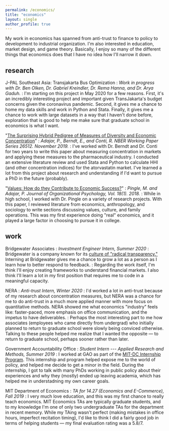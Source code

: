 ```yaml
---
permalink: /economics/
title: "economics"
layout: single
author_profile: true
---
```


My work in economics has spanned from anti-trust to finance to policy to development to industrial organization. I'm also interested in education, market design, and game theory. Basically, I enjoy so many of the different things that economics does that I have no idea how I'll narrow it down.

## research

J-PAL Southeast Asia: Transjakarta Bus Optimization
: *Work in progress with Dr. Ben Olken, Dr. Gabriel Kreindler, Dr. Rema Hanna, and Dr. Arya Gaduh.*
: I'm starting on this project in May 2020 for a few reasons. First, it's an incredibly interesting project and important given TransJakarta's budget concerns given the coronavirus pandemic. Second, it gives me a chance to home my data skills and work in Python and Stata. Finally, it gives me a chance to work with large datasets in a way that I haven't done before, exploration that is good to help me make sure that graduate school in economics is what I want.

"[The Surprising Hybrid Pedigree of Measures of Diversity and Economic Concentration](https://www.nber.org/papers/w26512.pdf)"
: *Adajar, P., Berndt, E., and Conti, R. NBER Working Paper Series 26512. November 2019.*
: I've worked with Dr. Berndt and Dr. Conti for two years to write this paper about measuring concentration in markets and applying these measures to the pharmaceutical industry. I conducted an extensive literature review and used Stata and Python to calculate HHI (and other concentration indices) for the atorvastatin market. I've learned a lot from this project about research and understanding if I'd want to pursue a PhD in the future (probably).

"[Values: How do they Contribute to Economic Success?](http://www.na-businesspress.com/JOP/JOP18-1/PingleM_18_1.pdf)"
: *Pingle, M. and Adajar, P. Journal of Organizational Psychology, Vol. 18(1). 2018.*
: While in high school, I worked with Dr. Pingle on a variety of research projects. With this paper, I reviewed literature from economics, anthropology, and sociology to write sections discussing values, culture, and family operations. This was my first experience doing "real" economics, and it played a large factor in choosing to pursue it in college.

## work
Bridgewater Associates
: *Investment Engineer Intern, Summer 2020*
: Bridgewater is a company known for its [culture of "radical transparency."](https://www.bridgewater.com/media-archive/culture/) Interning at Bridgewater gives me a chance to grow a lot as a person as I learn how to better respond to feedback.
: Regarding the work itself, I'm think I'll enjoy creating frameworks to understand financial markets. I also think I'll learn a lot in my first position that requires me to code in a meaningful capacity. 

NERA
: *Anti-trust Intern, Winter 2020*
: I'd worked a lot in anti-trust because of my research about concentration measures, but NERA was a chance for me to do anti-trust in a much more applied manner with more focus on quantitative methods. NERA showed me what economics "industry" feels like: faster-paced, more emphasis on office communication, and the impetus to have deliverables.
: Perhaps the most interesting  part to me how associates (employees who came directly from undergrad) who initially planned to return to graduate school were slowly being conviced otherwise. Talking to these people helped me realize that I wanted the opposite — to return to graduate school, perhaps sooner rather than later.

Government Accountability Office
: *Student Intern --- Applied Research and Methods, Summer 2019*
: I worked at GAO as part of the [MIT-DC Internship Program](http://web.mit.edu/summerwash/). This internship and program helped expose me to the world of policy, and helped me decide to get a minor in the field. During the internship, I got to talk with many PhDs working in public policy about their experiences and why they (mostly) ended up leaving academia, which has helped me in understadning my own career goals.

MIT Department of Economics
: *TA for 14.27 (Economics and E-Commerce), Fall 2019*
: I very much love education, and this was my first chance to really teach economics. MIT Economics TAs are typically graduate students, and to my knowledge I'm one of only two undergraduate TAs for the department in recent memory. While my TAing wasn't perfect (making mistakes in office hours, imperfect recitation timing), I'd like to think I did a fairly good job in terms of helping students  — my final evaluation rating was a 5.8/7. 

